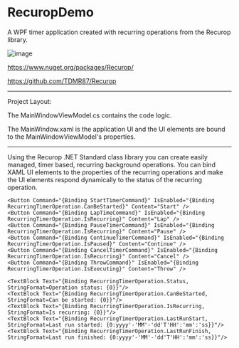 # RecuropDemo
A WPF timer application created with recurring operations from the Recurop library.

![image](https://user-images.githubusercontent.com/44962475/109718132-9b4dea00-7baf-11eb-9b93-0e186be19f03.png)

https://www.nuget.org/packages/Recurop/

https://github.com/TDMR87/Recurop

***

Project Layout:

The MainWindowViewModel.cs contains the code logic.

The MainWindow.xaml is the application UI and the UI elements are bound to the MainWindowViewModel's properties. 

***

Using the Recurop .NET Standard class library you can create easily managed, timer based, recurring background operations. 
You can bind XAML UI elements to the properties of the recurring operations and make the UI elements respond dynamically to the status of
the recurring operation.

```xaml
<Button Command="{Binding StartTimerCommand}" IsEnabled="{Binding RecurringTimerOperation.CanBeStarted}" Content="Start" />
<Button Command="{Binding LapTimeCommand}" IsEnabled="{Binding RecurringTimerOperation.IsRecurring}" Content="Lap" />
<Button Command="{Binding PauseTimerCommand}" IsEnabled="{Binding RecurringTimerOperation.IsRecurring}" Content="Pause" />
<Button Command="{Binding ContinueTimerCommand}" IsEnabled="{Binding RecurringTimerOperation.IsPaused}" Content="Continue" />
<Button Command="{Binding CancelTimerCommand}" IsEnabled="{Binding RecurringTimerOperation.IsRecurring}" Content="Cancel" />
<Button Command="{Binding ThrowCommand}" IsEnabled="{Binding RecurringTimerOperation.IsExecuting}" Content="Throw" />
```

```xaml
<TextBlock Text="{Binding RecurringTimerOperation.Status, StringFormat=Operation status: {0}}"/>
<TextBlock Text="{Binding RecurringTimerOperation.CanBeStarted, StringFormat=Can be started: {0}}"/>
<TextBlock Text="{Binding RecurringTimerOperation.IsRecurring, StringFormat=Is recurring: {0}}"/>
<TextBlock Text="{Binding RecurringTimerOperation.LastRunStart, StringFormat=Last run started: {0:yyyy'-'MM'-'dd'T'HH':'mm':'ss}}"/>
<TextBlock Text="{Binding RecurringTimerOperation.LastRunFinish, StringFormat=Last run finished: {0:yyyy'-'MM'-'dd'T'HH':'mm':'ss}}"/>
```

